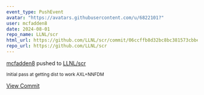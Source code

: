 ```yaml
---
event_type: PushEvent
avatar: "https://avatars.githubusercontent.com/u/6822101?"
user: mcfadden8
date: 2024-08-01
repo_name: LLNL/scr
html_url: https://github.com/LLNL/scr/commit/06ccffb8d32bc8bc381573cbbe8a32bb9e9c5848
repo_url: https://github.com/LLNL/scr
---
```


<a href='https://github.com/mcfadden8' target='_blank'>mcfadden8</a> pushed to <a href='https://github.com/LLNL/scr' target='_blank'>LLNL/scr</a>

<small>Initial pass at getting dist to work AXL+NNFDM</small>

<a href='https://github.com/LLNL/scr/commit/06ccffb8d32bc8bc381573cbbe8a32bb9e9c5848' target='_blank'>View Commit</a>